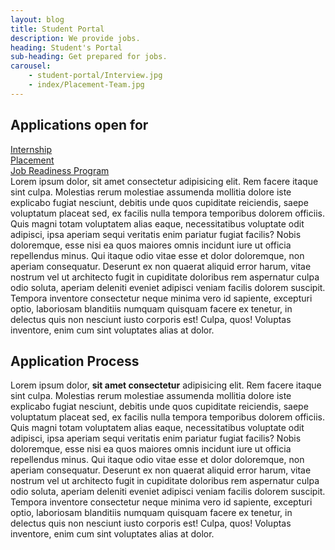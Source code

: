 ```yaml
---
layout: blog
title: Student Portal
description: We provide jobs.
heading: Student's Portal
sub-heading: Get prepared for jobs.
carousel:
    - student-portal/Interview.jpg
    - index/Placement-Team.jpg
---
```

## Applications open for
<div class="">
    <div href="#!" class="button black center">
        <a href="register/internship/" class="white-text">
            Internship
        </a>
    </div>
    <div href="#!" class="button black center">
        <a href="register/placement/" class="white-text">
            Placement
        </a>
    </div>
    <div href="#!" class="button black center">
        <a href="#!" class="white-text">
            Job Readiness Program
        </a>
    </div>
</div>
Lorem ipsum dolor, sit amet consectetur adipisicing elit. Rem facere itaque sint culpa. Molestias rerum molestiae assumenda mollitia dolore iste explicabo fugiat nesciunt, debitis unde quos cupiditate reiciendis, saepe voluptatum placeat sed, ex facilis nulla tempora temporibus dolorem officiis. Quis magni totam voluptatem alias eaque, necessitatibus voluptate odit adipisci, ipsa aperiam sequi veritatis enim pariatur fugiat facilis? Nobis doloremque, esse nisi ea quos maiores omnis incidunt iure ut officia repellendus minus. Qui itaque odio vitae esse et dolor doloremque, non aperiam consequatur. Deserunt ex non quaerat aliquid error harum, vitae nostrum vel ut architecto fugit in cupiditate doloribus rem aspernatur culpa odio soluta, aperiam deleniti eveniet adipisci veniam facilis dolorem suscipit. Tempora inventore consectetur neque minima vero id sapiente, excepturi optio, laboriosam blanditiis numquam quisquam facere ex tenetur, in delectus quis non nesciunt iusto corporis est! Culpa, quos! Voluptas inventore, enim cum sint voluptates alias at dolor. 

## Application Process
Lorem ipsum dolor, **sit amet consectetur** adipisicing elit. Rem facere itaque sint culpa. Molestias rerum molestiae assumenda mollitia dolore iste explicabo fugiat nesciunt, debitis unde quos cupiditate reiciendis, saepe voluptatum placeat sed, ex facilis nulla tempora temporibus dolorem officiis. Quis magni totam voluptatem alias eaque, necessitatibus voluptate odit adipisci, ipsa aperiam sequi veritatis enim pariatur fugiat facilis? Nobis doloremque, esse nisi ea quos maiores omnis incidunt iure ut officia repellendus minus. Qui itaque odio vitae esse et dolor doloremque, non aperiam consequatur. Deserunt ex non quaerat aliquid error harum, vitae nostrum vel ut architecto fugit in cupiditate doloribus rem aspernatur culpa odio soluta, aperiam deleniti eveniet adipisci veniam facilis dolorem suscipit. Tempora inventore consectetur neque minima vero id sapiente, excepturi optio, laboriosam blanditiis numquam quisquam facere ex tenetur, in delectus quis non nesciunt iusto corporis est! Culpa, quos! Voluptas inventore, enim cum sint voluptates alias at dolor. 



